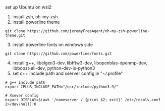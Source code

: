 set up Ubuntu on wsl2:

1. install zsh, oh-my-zsh 
2. install powerline theme
```
git clone https://github.com/jeremyFreeAgent/oh-my-zsh-powerline-theme.git
```
3. install powerline fonts on windows side 
```
git clone https://github.com/powerline/fonts.git
```
4. install g++, libeigen3-dev, libfftw3-dev, libopenblas-openmp-dev, libboost-all-dev, python-dev-is-python3
5. set c++ include path and xserver config in "~/.profile"
```
# g++ include path
export CPLUS_INCLUDE_PATH="/usr/include/python3.9/"
	
# Xsever config
export DISPLAY=$(awk '/nameserver / {print $2; exit}' /etc/resolv.conf 2>/dev/null):0
```
